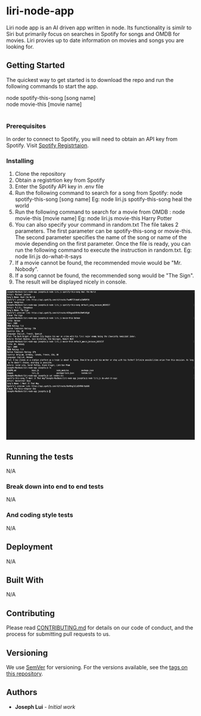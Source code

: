 # liri-node-app

Liri node app is an AI driven app written in node.  Its functionality is similr to Siri but primarily focus on searches in Spotify for songs and OMDB for movies.  Liri provies up to date information on movies and songs you are looking for.

## Getting Started

The quickest way to get started is to download the repo and run the following commands to start the app.

node spotify-this-song [song name]<br/>
node movie-this [movie name]<br/><br/>

### Prerequisites

In order to connect to Spotify, you will need to obtain an API key from Spotify.  Visit <a href="https://developer.spotify.com/my-applications/#!/">Spotify Registrtaion</a>. 

### Installing

1)  Clone the repository
2)  Obtain a registrtion key from Spotify
3)  Enter the Spotify API key in .env file
4)  Run the following command to search for a song from Spotify:
    node spotify-this-song [song name]
    Eg: node liri.js spotify-this-song heal the world
5)  Run the following command to search for a movie from OMDB :
    node movie-this [movie name]
    Eg: node liri.js movie-this Harry Potter
6)  You can also specify your command in random.txt
    The file takes 2 parameters.  The first parameter can be spotify-this-song or movie-this.  The second parameter specifies the name of the song or name of the movie depending on the first parameter.  Once the file is ready, you can run the following command to execute the instruction in random.txt.
    Eg: node liri.js do-what-it-says
7)  If a movie cannot be found, the recommended movie would be "Mr. Nobody".
8)  If a song cannot be found, the recommended song would be "The Sign".
9)  The result will be displayed nicely in console.

<img src="images/result.png" height="400" alt="Screenshot"/>

## Running the tests

N/A

### Break down into end to end tests

N/A

### And coding style tests

N/A

## Deployment

N/A

## Built With

N/A

## Contributing

Please read [CONTRIBUTING.md](https://gist.github.com/PurpleBooth/b24679402957c63ec426) for details on our code of conduct, and the process for submitting pull requests to us.

## Versioning

We use [SemVer](http://semver.org/) for versioning. For the versions available, see the [tags on this repository](https://github.com/your/project/tags). 

## Authors

* **Joseph Lui** - *Initial work*

